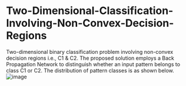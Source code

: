 # Two-Dimensional-Classification-Involving-Non-Convex-Decision-Regions
Two-dimensional binary classification problem involving non-convex decision regions i.e., C1 &amp; C2. The proposed solution employs a Back Propagation Network to distinguish whether an input pattern belongs to class C1 or C2.
The distribution of pattern classes is as shown below.
![image](https://user-images.githubusercontent.com/97694796/219873717-c88e9656-69f4-4fad-8f7f-6b56b777dbd7.png)
